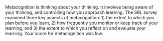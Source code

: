 Metacognition is thinking about your thinking. It involves being aware of your thinking, and controlling how you approach learning. The SRL survey examined three key aspects of metacognition: 1) the extent to which you plan before you learn, 2) how frequently you monitor or keep track of your learning, and 3) the extent to which you reflect on and evaluate your learning. Your score for metacognition was low.

